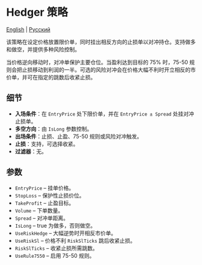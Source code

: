 # Hedger 策略
[English](README.md) | [Русский](README_ru.md)

该策略在设定价格放置限价单，同时挂出相反方向的止损单以对冲持仓。支持做多和做空，并提供多种风险控制。

当价格逆向移动时，对冲单保护主要仓位。当盈利达到目标的 75% 时，75-50 规则会把止损移动到利润的一半。可选的风险对冲会在价格大幅不利时开立相反的市价单，并可在指定的跳数后收紧止损。

## 细节

- **入场条件**：在 `EntryPrice` 处下限价单，并在 `EntryPrice ± Spread` 处挂对冲止损单。
- **多空方向**：由 `IsLong` 参数控制。
- **出场条件**：止损、止盈、75-50 规则或风险对冲触发。
- **止损**：支持，可选择收紧。
- **过滤器**：无。

## 参数

- `EntryPrice` – 挂单价格。
- `StopLoss` – 保护性止损价位。
- `TakeProfit` – 止盈目标。
- `Volume` – 下单数量。
- `Spread` – 对冲单距离。
- `IsLong` – true 为做多，否则做空。
- `UseRiskHedge` – 大幅逆势时开相反市价单。
- `UseRiskSl` – 价格不利 `RiskSlTicks` 跳后收紧止损。
- `RiskSlTicks` – 收紧止损所需跳数。
- `UseRule7550` – 启用 75-50 规则。
